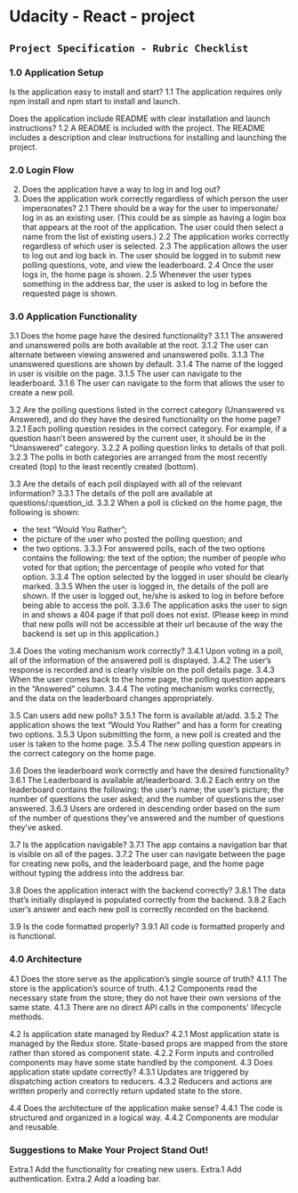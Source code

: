 # Udacity - React - project

##  `Project Specification - Rubric Checklist`
### 1.0 Application Setup
Is the application easy to install and start?
1.1 The application requires only npm install and npm start to install and launch.

Does the application include README with clear installation and launch instructions?
1.2 A README is included with the project. The README includes a description and clear instructions for installing and launching the project.

### 2.0 Login Flow
2. Does the application have a way to log in and log out?
2. Does the application work correctly regardless of which person the user impersonates?
2.1 There should be a way for the user to impersonate/ log in as an existing user. (This could be as simple as having a login box that appears at the root of the application. The user could then select a name from the list of existing users.)
2.2 The application works correctly regardless of which user is selected.
2.3 The application allows the user to log out and log back in. The user should be logged in to submit new polling questions, vote, and view the leaderboard.
2.4 Once the user logs in, the home page is shown.
2.5 Whenever the user types something in the address bar, the user is asked to log in before the requested page is shown.


### 3.0 Application Functionality
3.1 Does the home page have the desired functionality?
3.1.1 The answered and unanswered polls are both available at the root.
3.1.2 The user can alternate between viewing answered and unanswered polls.
3.1.3 The unanswered questions are shown by default.
3.1.4 The name of the logged in user is visible on the page.
3.1.5 The user can navigate to the leaderboard.
3.1.6 The user can navigate to the form that allows the user to create a new poll.

3.2 Are the polling questions listed in the correct category (Unanswered vs Answered), and do they have the desired functionality on the home page?
3.2.1 Each polling question resides in the correct category. For example, if a question hasn’t been answered by the current user, it should be in the “Unanswered” category.
3.2.2 A polling question links to details of that poll.
3.2.3 The polls in both categories are arranged from the most recently created (top) to the least recently created (bottom).

3.3 Are the details of each poll displayed with all of the relevant information?
3.3.1 The details of the poll are available at questions/:question_id.
3.3.2 When a poll is clicked on the home page, the following is shown:
* the text “Would You Rather”;
* the picture of the user who posted the polling question; and
* the two options.
3.3.3 For answered polls, each of the two options contains the following:
the text of the option;
the number of people who voted for that option;
the percentage of people who voted for that option.
3.3.4 The option selected by the logged in user should be clearly marked.
3.3.5 When the user is logged in, the details of the poll are shown. If the user is logged out, he/she is asked to log in before before being able to access the poll.
3.3.6 The application asks the user to sign in and shows a 404 page if that poll does not exist. (Please keep in mind that new polls will not be accessible at their url because of the way the backend is set up in this application.)

3.4 Does the voting mechanism work correctly?
3.4.1 Upon voting in a poll, all of the information of the answered poll is displayed.
3.4.2 The user’s response is recorded and is clearly visible on the poll details page.
3.4.3 When the user comes back to the home page, the polling question appears in the “Answered” column.
3.4.4 The voting mechanism works correctly, and the data on the leaderboard changes appropriately.

3.5 Can users add new polls?
3.5.1 The form is available at/add.
3.5.2 The application shows the text “Would You Rather” and has a form for creating two options.
3.5.3 Upon submitting the form, a new poll is created and the user is taken to the home page.
3.5.4 The new polling question appears in the correct category on the home page.

3.6 Does the leaderboard work correctly and have the desired functionality?
3.6.1 The Leaderboard is available at/leaderboard.
3.6.2 Each entry on the leaderboard contains the following:
the user’s name;
the user’s picture;
the number of questions the user asked; and
the number of questions the user answered.
3.6.3 Users are ordered in descending order based on the sum of the number of questions they’ve answered and the number of questions they’ve asked.

3.7 Is the application navigable?
3.7.1 The app contains a navigation bar that is visible on all of the pages.
3.7.2 The user can navigate between the page for creating new polls, and the leaderboard page, and the home page without typing the address into the address bar.

3.8 Does the application interact with the backend correctly?
3.8.1 The data that’s initially displayed is populated correctly from the backend.
3.8.2 Each user’s answer and each new poll is correctly recorded on the backend.

3.9 Is the code formatted properly?
3.9.1 All code is formatted properly and is functional.

### 4.0 Architecture
4.1 Does the store serve as the application’s single source of truth?
4.1.1 The store is the application’s source of truth.
4.1.2 Components read the necessary state from the store; they do not have their own versions of the same state.
4.1.3 There are no direct API calls in the components' lifecycle methods.

4.2 Is application state managed by Redux?
4.2.1 Most application state is managed by the Redux store. State-based props are mapped from the store rather than stored as component state.
4.2.2 Form inputs and controlled components may have some state handled by the component.
4.3 Does application state update correctly?
4.3.1 Updates are triggered by dispatching action creators to reducers.
4.3.2 Reducers and actions are written properly and correctly return updated state to the store.

4.4 Does the architecture of the application make sense?
4.4.1 The code is structured and organized in a logical way.
4.4.2 Components are modular and reusable.

### Suggestions to Make Your Project Stand Out!
Extra.1 Add the functionality for creating new users.
Extra.1 Add authentication.
Extra.2 Add a loading bar.
